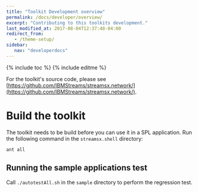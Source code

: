 ```yaml
---
title: "Toolkit Development overview"
permalink: /docs/developer/overview/
excerpt: "Contributing to this toolkits development."
last_modified_at: 2017-08-04T12:37:48-04:00
redirect_from:
   - /theme-setup/
sidebar:
   nav: "developerdocs"
---
```

{% include toc %}
{% include editme %}

For the toolkit's source code, please see [https://github.com/IBMStreams/streamsx.network/](https://github.com/IBMStreams/streamsx.network/).

# Build the toolkit

The toolkit needs to be build before you can use it in a SPL application.
Run the following command in the `streamsx.shell` directory:

    ant all


## Running the sample applications test

Call `./autotestAll.sh` in the `sample` directory to perform the regression test.

